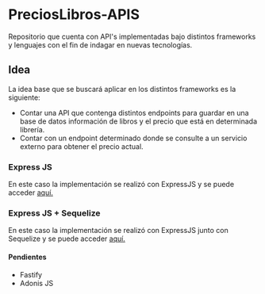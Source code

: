 # PreciosLibros-APIS
Repositorio que cuenta con API's implementadas bajo distintos frameworks y lenguajes con el fin de indagar en nuevas tecnologías.

## Idea
La idea base que se buscará aplicar en los distintos frameworks es la siguiente:
  - Contar una API que contenga distintos endpoints para guardar en una base de datos información de libros y el precio que está en determinada librería.
  - Contar con un endpoint determinado donde se consulte a un servicio externo para obtener el precio actual.

### Express JS
En este caso la implementación se realizó con ExpressJS y se puede acceder [aquí.](/ExpressJS)

### Express JS + Sequelize
En este caso la implementación se realizó con ExpressJS junto con Sequelize y se puede acceder [aquí.](/ExpressJS-Sequelize)

#### Pendientes
- Fastify
- Adonis JS
